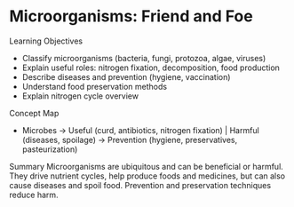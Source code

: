 # Microorganisms: Friend and Foe

Learning Objectives
- Classify microorganisms (bacteria, fungi, protozoa, algae, viruses)
- Explain useful roles: nitrogen fixation, decomposition, food production
- Describe diseases and prevention (hygiene, vaccination)
- Understand food preservation methods
- Explain nitrogen cycle overview

Concept Map
- Microbes → Useful (curd, antibiotics, nitrogen fixation) | Harmful (diseases, spoilage) → Prevention (hygiene, preservatives, pasteurization)

Summary
Microorganisms are ubiquitous and can be beneficial or harmful. They drive nutrient cycles, help produce foods and medicines, but can also cause diseases and spoil food. Prevention and preservation techniques reduce harm.